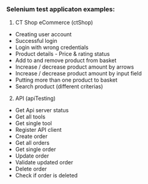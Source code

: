 ### Selenium test applicaton examples:

1. CT Shop eCommerce (ctShop)
- Creating user account
- Successful login
- Login with wrong credentials
- Product details - Price & rating status
- Add to and remove product from basket
- Increase / decrease product amount by arrows
- Increase / decrease product amount by input field
- Putting more than one product to basket
- Search product (different criterias) 
  
2. API (apiTesting)
- Get Api server status
- Get all tools
- Get single tool
- Register API client
- Create order
- Get all orders
- Get single order
- Update order
- Validate updated order
- Delete order
- Check if order is deleted